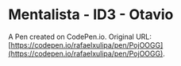 # Mentalista - ID3 - Otavio

A Pen created on CodePen.io. Original URL: [https://codepen.io/rafaelxulipa/pen/PojOOGG](https://codepen.io/rafaelxulipa/pen/PojOOGG).



